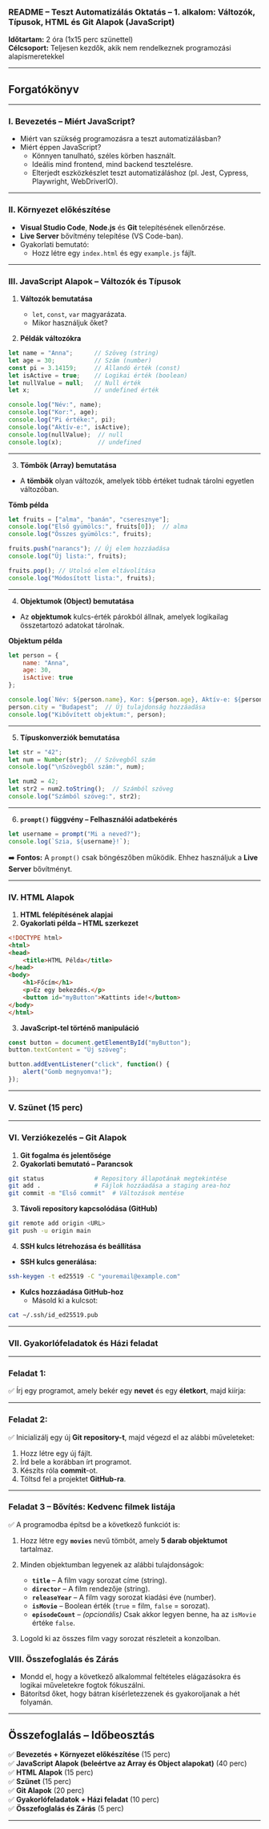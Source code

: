 ### **README – Teszt Automatizálás Oktatás – 1. alkalom: Változók, Típusok, HTML és Git Alapok (JavaScript)**

**Időtartam:** 2 óra (1x15 perc szünettel)  
**Célcsoport:** Teljesen kezdők, akik nem rendelkeznek programozási alapismeretekkel  

---

## **Forgatókönyv**

---

### **I. Bevezetés – Miért JavaScript?**
- Miért van szükség programozásra a teszt automatizálásban?
- Miért éppen JavaScript?
  - Könnyen tanulható, széles körben használt.
  - Ideális mind frontend, mind backend tesztelésre.
  - Elterjedt eszközkészlet teszt automatizáláshoz (pl. Jest, Cypress, Playwright, WebDriverIO).

---

### **II. Környezet előkészítése**
- **Visual Studio Code**, **Node.js** és **Git** telepítésének ellenőrzése.
- **Live Server** bővítmény telepítése (VS Code-ban).
- Gyakorlati bemutató: 
  - Hozz létre egy `index.html` és egy `example.js` fájlt.

---

### **III. JavaScript Alapok – Változók és Típusok**
1. **Változók bemutatása**
   - `let`, `const`, `var` magyarázata.
   - Mikor használjuk őket?

2. **Példák változókra**
```javascript
let name = "Anna";      // Szöveg (string)
let age = 30;           // Szám (number)
const pi = 3.14159;     // Állandó érték (const)
let isActive = true;    // Logikai érték (boolean)
let nullValue = null;   // Null érték
let x;                  // undefined érték

console.log("Név:", name);
console.log("Kor:", age);
console.log("Pi értéke:", pi);
console.log("Aktív-e:", isActive);
console.log(nullValue);  // null
console.log(x);          // undefined
```

---

3. **Tömbök (Array) bemutatása**
- A **tömbök** olyan változók, amelyek több értéket tudnak tárolni egyetlen változóban.

**Tömb példa**
```javascript
let fruits = ["alma", "banán", "cseresznye"];
console.log("Első gyümölcs:", fruits[0]);  // alma
console.log("Összes gyümölcs:", fruits);

fruits.push("narancs"); // Új elem hozzáadása
console.log("Új lista:", fruits);

fruits.pop(); // Utolsó elem eltávolítása
console.log("Módosított lista:", fruits);
```

---

4. **Objektumok (Object) bemutatása**
- Az **objektumok** kulcs-érték párokból állnak, amelyek logikailag összetartozó adatokat tárolnak.

**Objektum példa**
```javascript
let person = {
    name: "Anna",
    age: 30,
    isActive: true
};

console.log(`Név: ${person.name}, Kor: ${person.age}, Aktív-e: ${person.isActive}`);
person.city = "Budapest";  // Új tulajdonság hozzáadása
console.log("Kibővített objektum:", person);
```

---

5. **Típuskonverziók bemutatása**
```javascript
let str = "42";
let num = Number(str);  // Szövegből szám
console.log("\nSzövegből szám:", num);

let num2 = 42;
let str2 = num2.toString();  // Számból szöveg
console.log("Számból szöveg:", str2);
```

---

6. **`prompt()` függvény – Felhasználói adatbekérés**
```javascript
let username = prompt("Mi a neved?");
console.log(`Szia, ${username}!`);
```

➡️ **Fontos:** A `prompt()` csak böngészőben működik. Ehhez használjuk a **Live Server** bővítményt.

---

### **IV. HTML Alapok**
1. **HTML felépítésének alapjai**
2. **Gyakorlati példa – HTML szerkezet**
```html
<!DOCTYPE html>
<html>
<head>
    <title>HTML Példa</title>
</head>
<body>
    <h1>Főcím</h1>
    <p>Ez egy bekezdés.</p>
    <button id="myButton">Kattints ide!</button>
</body>
</html>
```

3. **JavaScript-tel történő manipuláció**
```javascript
const button = document.getElementById("myButton");
button.textContent = "Új szöveg";

button.addEventListener("click", function() {
    alert("Gomb megnyomva!");
});
```

---

### **V. Szünet (15 perc)**

---

### **VI. Verziókezelés – Git Alapok**
1. **Git fogalma és jelentősége**
2. **Gyakorlati bemutató – Parancsok**
```bash
git status              # Repository állapotának megtekintése
git add .               # Fájlok hozzáadása a staging area-hoz
git commit -m "Első commit"  # Változások mentése
```

3. **Távoli repository kapcsolódása (GitHub)**
```bash
git remote add origin <URL>
git push -u origin main
```

4. **SSH kulcs létrehozása és beállítása**
- **SSH kulcs generálása:**  
```bash
ssh-keygen -t ed25519 -C "youremail@example.com"
```
- **Kulcs hozzáadása GitHub-hoz**
  - Másold ki a kulcsot:  
```bash
cat ~/.ssh/id_ed25519.pub
```

---

### **VII. Gyakorlófeladatok és Házi feladat**

---

### **Feladat 1:**  
✅ Írj egy programot, amely bekér egy **nevet** és egy **életkort**, majd kiírja:  

---

### **Feladat 2:**  
✅ Inicializálj egy új **Git repository-t**, majd végezd el az alábbi műveleteket:  
1. Hozz létre egy új fájlt.  
2. Írd bele a korábban írt programot.  
3. Készíts róla **commit**-ot.  
4. Töltsd fel a projektet **GitHub-ra**.  

---

### **Feladat 3 – Bővítés: Kedvenc filmek listája**  
✅ A programodba építsd be a következő funkciót is:

1. Hozz létre egy **`movies`** nevű tömböt, amely **5 darab objektumot** tartalmaz.  
2. Minden objektumban legyenek az alábbi tulajdonságok:  
   - **`title`** – A film vagy sorozat címe (string).  
   - **`director`** – A film rendezője (string).  
   - **`releaseYear`** – A film vagy sorozat kiadási éve (number).  
   - **`isMovie`** – Boolean érték (`true` = film, `false` = sorozat).  
   - **`episodeCount`** – *(opcionális)* Csak akkor legyen benne, ha az `isMovie` értéke `false`.  

3. Logold ki az összes film vagy sorozat részleteit a konzolban.  

### **VIII. Összefoglalás és Zárás**
- Mondd el, hogy a következő alkalommal feltételes elágazásokra és logikai műveletekre fogtok fókuszálni.
- Bátorítsd őket, hogy bátran kísérletezzenek és gyakoroljanak a hét folyamán.

---

## **Összefoglalás – Időbeosztás**
✅ **Bevezetés + Környezet előkészítése** (15 perc)  
✅ **JavaScript Alapok (beleértve az Array és Object alapokat)** (40 perc)  
✅ **HTML Alapok** (15 perc)  
✅ **Szünet** (15 perc)  
✅ **Git Alapok** (20 perc)  
✅ **Gyakorlófeladatok + Házi feladat** (10 perc)  
✅ **Összefoglalás és Zárás** (5 perc)  

---